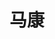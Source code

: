 ---
layout: member
title: 马康
graduate-from: 西南大学
position: 硕士研究生
research: 功能纳米材料的构筑及其在肿瘤免疫治疗中的应用
email: 865118837 at qq.com
image: /images/members/马康.jpg
alumni: false
---